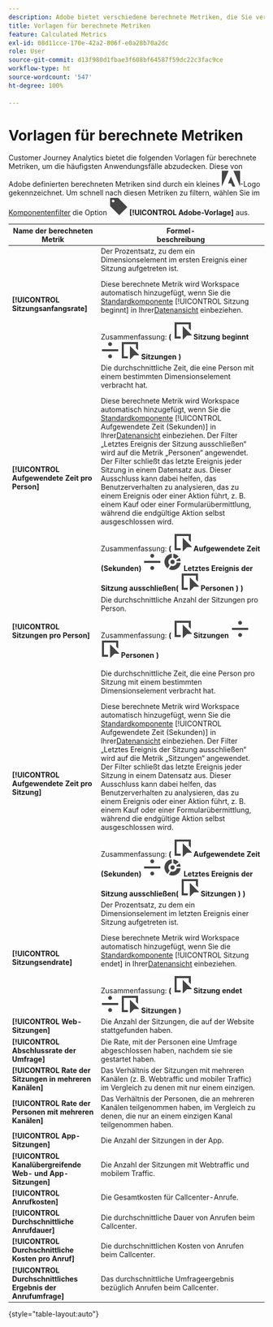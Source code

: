 ```yaml
---
description: Adobe bietet verschiedene berechnete Metriken, die Sie verwenden können. Auf dieser Seite sind diese Metriken und ihre Verwendungszwecke aufgelistet.
title: Vorlagen für berechnete Metriken
feature: Calculated Metrics
exl-id: 08d11cce-170e-42a2-806f-e0a28b70a2dc
role: User
source-git-commit: d13f980d1fbae3f608bf64587f59dc22c3fac9ce
workflow-type: ht
source-wordcount: '547'
ht-degree: 100%

---
```


# Vorlagen für berechnete Metriken

Customer Journey Analytics bietet die folgenden Vorlagen für berechnete Metriken, um die häufigsten Anwendungsfälle abzudecken. Diese von Adobe definierten berechneten Metriken sind durch ein kleines ![AdobeLogoSmall](/help/assets/icons/AdobeLogoSmall.svg)-Logo gekennzeichnet. Um schnell nach diesen Metriken zu filtern, wählen Sie im [Komponentenfilter](/help/components/overview.md#filter) die Option ![Label](/help/assets/icons/Label.svg) **[!UICONTROL Adobe-Vorlage]** aus.

| Name der berechneten Metrik | Formel-<br/>beschreibung |
|---------|----------|
| **[!UICONTROL Sitzungsanfangsrate]** | Der Prozentsatz, zu dem ein Dimensionselement im ersten Ereignis einer Sitzung aufgetreten ist.<p>Diese berechnete Metrik wird Workspace automatisch hinzugefügt, wenn Sie die [Standardkomponente](/help/data-views/component-reference.md) [!UICONTROL Sitzung beginnt] in Ihrer[Datenansicht](/help/data-views/create-dataview.md) einbeziehen.</p>Zusammenfassung: **(** ![Event](/help/assets/icons/Event.svg) **Sitzung beginnt** ![Divide](/help/assets/icons/Divide.svg) ![Event](/help/assets/icons/Event.svg) **Sitzungen** **)** |
| **[!UICONTROL Aufgewendete Zeit pro Person]** | Die durchschnittliche Zeit, die eine Person mit einem bestimmten Dimensionselement verbracht hat.<p>Diese berechnete Metrik wird Workspace automatisch hinzugefügt, wenn Sie die [Standardkomponente](/help/data-views/component-reference.md) [!UICONTROL Aufgewendete Zeit (Sekunden)] in Ihrer[Datenansicht](/help/data-views/create-dataview.md) einbeziehen. Der Filter „Letztes Ereignis der Sitzung ausschließen“ wird auf die Metrik „Personen“ angewendet. Der Filter schließt das letzte Ereignis jeder Sitzung in einem Datensatz aus. Dieser Ausschluss kann dabei helfen, das Benutzerverhalten zu analysieren, das zu einem Ereignis oder einer Aktion führt, z. B. einem Kauf oder einer Formularübermittlung, während die endgültige Aktion selbst ausgeschlossen wird.</p>Zusammenfassung: **(** ![Event](/help/assets/icons/Event.svg) **Aufgewendete Zeit (Sekunden)** ![Divide](/help/assets/icons/Divide.svg) ![Segmentation](/help/assets/icons/Segmentation.svg) **Letztes Ereignis der Sitzung ausschließen(** ![Event](/help/assets/icons/Event.svg) **Personen ) )** |
| **[!UICONTROL Sitzungen pro Person]** | Die durchschnittliche Anzahl der Sitzungen pro Person.<p>Zusammenfassung: **(** ![Event](/help/assets/icons/Event.svg) **Sitzungen** ![Divide](/help/assets/icons/Divide.svg) ![Event](/help/assets/icons/Event.svg) **Personen** **)** |
| **[!UICONTROL Aufgewendete Zeit pro Sitzung]** | Die durchschnittliche Zeit, die eine Person pro Sitzung mit einem bestimmten Dimensionselement verbracht hat.<p>Diese berechnete Metrik wird Workspace automatisch hinzugefügt, wenn Sie die [Standardkomponente](/help/data-views/component-reference.md) [!UICONTROL Aufgewendete Zeit (Sekunden)] in Ihrer[Datenansicht](/help/data-views/create-dataview.md) einbeziehen. Der Filter „Letztes Ereignis der Sitzung ausschließen“ wird auf die Metrik „Sitzungen“ angewendet. Der Filter schließt das letzte Ereignis jeder Sitzung in einem Datensatz aus. Dieser Ausschluss kann dabei helfen, das Benutzerverhalten zu analysieren, das zu einem Ereignis oder einer Aktion führt, z. B. einem Kauf oder einer Formularübermittlung, während die endgültige Aktion selbst ausgeschlossen wird.</p>Zusammenfassung: **(** ![Event](/help/assets/icons/Event.svg) **Aufgewendete Zeit (Sekunden)** ![Divide](/help/assets/icons/Divide.svg) ![Segmentation](/help/assets/icons/Segmentation.svg) **Letztes Ereignis der Sitzung ausschließen(** ![Event](/help/assets/icons/Event.svg) **Sitzungen ) )** |
| **[!UICONTROL Sitzungsendrate]** | Der Prozentsatz, zu dem ein Dimensionselement im letzten Ereignis einer Sitzung aufgetreten ist. <p>Diese berechnete Metrik wird Workspace automatisch hinzugefügt, wenn Sie die [Standardkomponente](/help/data-views/component-reference.md) [!UICONTROL Sitzung endet] in Ihrer[Datenansicht](/help/data-views/create-dataview.md) einbeziehen.</p>Zusammenfassung: **(** ![Event](/help/assets/icons/Event.svg) **Sitzung endet** ![Divide](/help/assets/icons/Divide.svg) ![Event](/help/assets/icons/Event.svg) **Sitzungen** **)** |
| **[!UICONTROL Web-Sitzungen]** | Die Anzahl der Sitzungen, die auf der Website stattgefunden haben. |
| **[!UICONTROL Abschlussrate der Umfrage]** | Die Rate, mit der Personen eine Umfrage abgeschlossen haben, nachdem sie sie gestartet haben. |
| **[!UICONTROL Rate der Sitzungen in mehreren Kanälen]** | Das Verhältnis der Sitzungen mit mehreren Kanälen (z. B. Webtraffic und mobiler Traffic) im Vergleich zu denen mit nur einem einzigen. |
| **[!UICONTROL Rate der Personen mit mehreren Kanälen]** | Das Verhältnis der Personen, die an mehreren Kanälen teilgenommen haben, im Vergleich zu denen, die nur an einem einzigen Kanal teilgenommen haben. |
| **[!UICONTROL App-Sitzungen]** | Die Anzahl der Sitzungen in der App. |
| **[!UICONTROL Kanalübergreifende Web- und App-Sitzungen]** | Die Anzahl der Sitzungen mit Webtraffic und mobilem Traffic. |
| **[!UICONTROL Anrufkosten]** | Die Gesamtkosten für Callcenter-Anrufe. <!-- <p>Summary: Call length</p> --> |
| **[!UICONTROL Durchschnittliche Anrufdauer]** | Die durchschnittliche Dauer von Anrufen beim Callcenter. |
| **[!UICONTROL Durchschnittliche Kosten pro Anruf]** | Die durchschnittlichen Kosten von Anrufen beim Callcenter. |
| **[!UICONTROL Durchschnittliches Ergebnis der Anrufumfrage]** | Das durchschnittliche Umfrageergebnis bezüglich Anrufen beim Callcenter. |

{style="table-layout:auto"}

